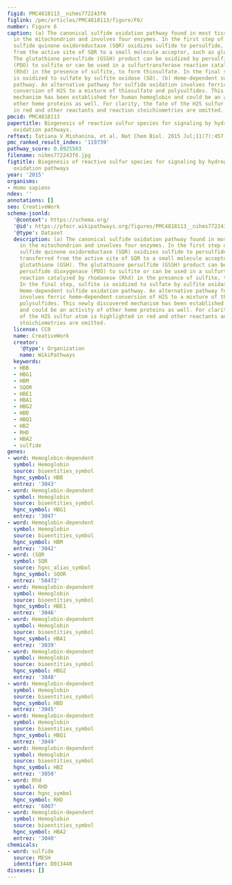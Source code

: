 ```yaml
---
figid: PMC4818113__nihms772243f6
figlink: /pmc/articles/PMC4818113/figure/F6/
number: Figure 6
caption: (a) The canonical sulfide oxidation pathway found in most tissues resides
  in the mitochondrion and involves four enzymes. In the first step of the pathway,
  sulfide quinone oxidoreductase (SQR) oxidizes sulfide to persulfide, which is transferred
  from the active site of SQR to a small molecule acceptor, such as glutathione (GSH).
  The glutathione persulfide (GSSH) product can be oxidized by persulfide dioxygenase
  (PDO) to sulfite or can be used in a sulfurtransferase reaction catalyzed by rhodanese
  (Rhd) in the presence of sulfite, to form thiosulfate. In the final step, sulfite
  is oxidized to sulfate by sulfite oxidase (SO). (b) Heme-dependent sulfide oxidation
  pathway. An alternative pathway for sulfide oxidation involves ferric heme–dependent
  conversion of H2S to a mixture of thiosulfate and polysulfides. This newly discovered
  mechanism has been established for human hemoglobin and could be an activity of
  other heme proteins as well. For clarity, the fate of the H2S sulfur atom is highlighted
  in red and other reactants and reaction stoichiometries are omitted.
pmcid: PMC4818113
papertitle: Biogenesis of reactive sulfur species for signaling by hydrogen sulfide
  oxidation pathways.
reftext: Tatiana V Mishanina, et al. Nat Chem Biol. 2015 Jul;11(7):457-464.
pmc_ranked_result_index: '119739'
pathway_score: 0.8925503
filename: nihms772243f6.jpg
figtitle: Biogenesis of reactive sulfur species for signaling by hydrogen sulfide
  oxidation pathways
year: '2015'
organisms:
- Homo sapiens
ndex: ''
annotations: []
seo: CreativeWork
schema-jsonld:
  '@context': https://schema.org/
  '@id': https://pfocr.wikipathways.org/figures/PMC4818113__nihms772243f6.html
  '@type': Dataset
  description: (a) The canonical sulfide oxidation pathway found in most tissues resides
    in the mitochondrion and involves four enzymes. In the first step of the pathway,
    sulfide quinone oxidoreductase (SQR) oxidizes sulfide to persulfide, which is
    transferred from the active site of SQR to a small molecule acceptor, such as
    glutathione (GSH). The glutathione persulfide (GSSH) product can be oxidized by
    persulfide dioxygenase (PDO) to sulfite or can be used in a sulfurtransferase
    reaction catalyzed by rhodanese (Rhd) in the presence of sulfite, to form thiosulfate.
    In the final step, sulfite is oxidized to sulfate by sulfite oxidase (SO). (b)
    Heme-dependent sulfide oxidation pathway. An alternative pathway for sulfide oxidation
    involves ferric heme–dependent conversion of H2S to a mixture of thiosulfate and
    polysulfides. This newly discovered mechanism has been established for human hemoglobin
    and could be an activity of other heme proteins as well. For clarity, the fate
    of the H2S sulfur atom is highlighted in red and other reactants and reaction
    stoichiometries are omitted.
  license: CC0
  name: CreativeWork
  creator:
    '@type': Organization
    name: WikiPathways
  keywords:
  - HBB
  - HBG1
  - HBM
  - SQOR
  - HBE1
  - HBA1
  - HBG2
  - HBD
  - HBQ1
  - HBZ
  - RHD
  - HBA2
  - sulfide
genes:
- word: Hemoglobin-dependent
  symbol: Hemoglobin
  source: bioentities_symbol
  hgnc_symbol: HBB
  entrez: '3043'
- word: Hemoglobin-dependent
  symbol: Hemoglobin
  source: bioentities_symbol
  hgnc_symbol: HBG1
  entrez: '3047'
- word: Hemoglobin-dependent
  symbol: Hemoglobin
  source: bioentities_symbol
  hgnc_symbol: HBM
  entrez: '3042'
- word: (SQR
  symbol: SQR
  source: hgnc_alias_symbol
  hgnc_symbol: SQOR
  entrez: '58472'
- word: Hemoglobin-dependent
  symbol: Hemoglobin
  source: bioentities_symbol
  hgnc_symbol: HBE1
  entrez: '3046'
- word: Hemoglobin-dependent
  symbol: Hemoglobin
  source: bioentities_symbol
  hgnc_symbol: HBA1
  entrez: '3039'
- word: Hemoglobin-dependent
  symbol: Hemoglobin
  source: bioentities_symbol
  hgnc_symbol: HBG2
  entrez: '3048'
- word: Hemoglobin-dependent
  symbol: Hemoglobin
  source: bioentities_symbol
  hgnc_symbol: HBD
  entrez: '3045'
- word: Hemoglobin-dependent
  symbol: Hemoglobin
  source: bioentities_symbol
  hgnc_symbol: HBQ1
  entrez: '3049'
- word: Hemoglobin-dependent
  symbol: Hemoglobin
  source: bioentities_symbol
  hgnc_symbol: HBZ
  entrez: '3050'
- word: Rhd
  symbol: RHD
  source: hgnc_symbol
  hgnc_symbol: RHD
  entrez: '6007'
- word: Hemoglobin-dependent
  symbol: Hemoglobin
  source: bioentities_symbol
  hgnc_symbol: HBA2
  entrez: '3040'
chemicals:
- word: sulfide
  source: MESH
  identifier: D013440
diseases: []
---
```


